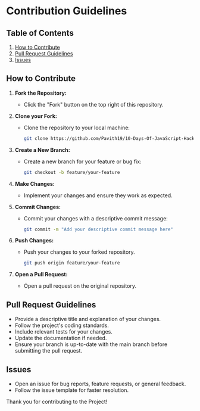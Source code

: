 # Contribution Guidelines

## Table of Contents

1. [How to Contribute](#how-to-contribute)
2. [Pull Request Guidelines](#pull-request-guidelines)
3. [Issues](#issues)


## How to Contribute

1. **Fork the Repository:**
   - Click the "Fork" button on the top right of this repository.

2. **Clone your Fork:**
   - Clone the repository to your local machine:
     ```bash
     git clone https://github.com/Pavith19/10-Days-Of-JavaScript-HackerRank.git
     ```

3. **Create a New Branch:**
   - Create a new branch for your feature or bug fix:
     ```bash
     git checkout -b feature/your-feature
     ```

4. **Make Changes:**
   - Implement your changes and ensure they work as expected.

5. **Commit Changes:**
   - Commit your changes with a descriptive commit message:
     ```bash
     git commit -m "Add your descriptive commit message here"
     ```

6. **Push Changes:**
   - Push your changes to your forked repository.
     ```bash
     git push origin feature/your-feature
     ```

7. **Open a Pull Request:**
   - Open a pull request on the original repository.

## Pull Request Guidelines

- Provide a descriptive title and explanation of your changes.
- Follow the project's coding standards.
- Include relevant tests for your changes.
- Update the documentation if needed.
- Ensure your branch is up-to-date with the main branch before submitting the pull request.

## Issues

- Open an issue for bug reports, feature requests, or general feedback.
- Follow the issue template for faster resolution.

Thank you for contributing to the Project!


